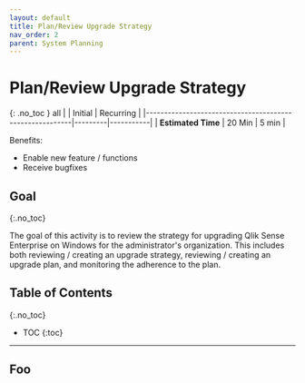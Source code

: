 ```yaml
---
layout: default
title: Plan/Review Upgrade Strategy
nav_order: 2
parent: System Planning
---
```


# Plan/Review Upgrade Strategy
{: .no_toc }
<span class="label all">all</span>
|                                  		                  | Initial | Recurring |
|---------------------------------------------------------|---------|-----------|
| <i class="far fa-clock fa-sm"></i> **Estimated Time**   | 20 Min  | 5 min     |

Benefits:

  - Enable new feature / functions
  - Receive bugfixes

## Goal
{:.no_toc}

The goal of this activity is to review the strategy for upgrading Qlik Sense Enterprise on Windows for the administrator's organization. This includes both reviewing / creating an upgrade strategy, reviewing / creating an upgrade plan, and monitoring the adherence to the plan.

## Table of Contents
{:.no_toc}

* TOC
{:toc}

-------------------------


## Foo

